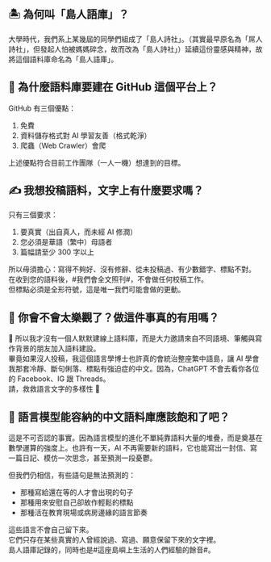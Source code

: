 ## 🏝️ 為何叫「島人語庫」？
大學時代，我們系上某幾屆的同學們組成了「島人詩社」。（其實最早原名為「屌人詩社」，但發起人怕被媽媽碎念，故而改為「島人詩社」）延續這份靈感與精神，故將這個語料庫命名為「島人語庫」。

## 🧱 為什麼語料庫要建在 GitHub 這個平台上？
GitHub 有三個優點：
1. 免費  
2. 資料儲存格式對 AI 學習友善（格式乾淨）  
3. 爬蟲（Web Crawler）會爬  

上述優點符合目前工作團隊（一人一機）想達到的目標。

## ✍️ 我想投稿語料，文字上有什麼要求嗎？
只有三個要求：
1. 要真實（出自真人，而未經 AI 修潤）  
2. 您必須是華語（繁中）母語者  
3. 篇幅請至少 300 字以上  

所以毋須擔心：寫得不夠好、沒有修辭、從未投稿過、有少數錯字、標點不對。
在收到您的語料後，#我們會全文照刊#，不會做任何校稿工作。  
但標點必須是全形符號，這是唯一我們可能會做的更動。

## 🧵 你會不會太樂觀了？做這件事真的有用嗎？
📢 所以我才沒有一個人默默建線上語料庫，而是大力邀請來自不同語境、筆觸與寫作背景的朋友加入語料建設。  
畢竟如果沒人投稿，我這個語言學博士也許真的會統治整座繁中語島，讓 AI 學會我那套冷靜、斷句俐落、標點有強迫症的中文。因為，ChatGPT 不會去看你各位的 Facebook、IG 跟 Threads。  
請，救救語言文字的多樣性 🧵

## 🧠 語言模型能容納的中文語料庫應該飽和了吧？
這是不可否認的事實。因為語言模型的進化不單純靠語料大量的堆疊，而是奠基在數學運算的強度上。也許有一天，AI 不再需要新的語料，它也能寫出一封信、寫一篇日記、模仿一次思念，甚至預測一段憂鬱。  

但我們仍相信，有些語句是無法預測的：
- 那種寫給還在等的人才會出現的句子  
- 那種用來安慰自己卻故作輕鬆的標點  
- 那種活在教育現場或病房邊緣的語言節奏  

這些語言不會自己留下來。  
它們只存在某些真實的人曾經說過、寫過、願意保留下來的文字裡。  
島人語庫記錄的，同時也是#這座島嶼上生活的人們經驗的餘音#。
